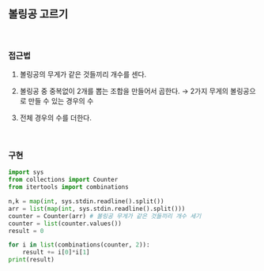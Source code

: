 ## 볼링공 고르기
</br>

### 접근법
1. 볼링공의 무게가 같은 것들끼리 개수를 센다.

2. 볼링공 중 중복없이 2개를 뽑는 조합을 만들어서 곱한다. → 2가지 무게의 볼링공으로 만들 수 있는 경우의 수

3. 전체 경우의 수를 더한다.

</br>

### 구현
```python
import sys
from collections import Counter
from itertools import combinations

n,k = map(int, sys.stdin.readline().split())
arr = list(map(int, sys.stdin.readline().split()))
counter = Counter(arr) # 볼링공 무게가 같은 것들끼리 개수 세기
counter = list(counter.values())
result = 0

for i in list(combinations(counter, 2)):
    result += i[0]*i[1]
print(result)
```